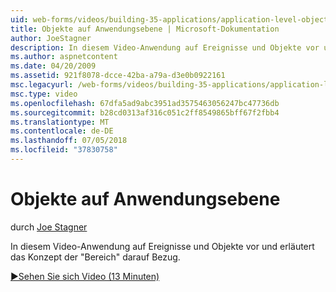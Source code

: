 ```yaml
---
uid: web-forms/videos/building-35-applications/application-level-objects
title: Objekte auf Anwendungsebene | Microsoft-Dokumentation
author: JoeStagner
description: In diesem Video-Anwendung auf Ereignisse und Objekte vor und erläutert das Konzept der &quot;Bereich&quot; darauf Bezug.
ms.author: aspnetcontent
ms.date: 04/20/2009
ms.assetid: 921f8078-dcce-42ba-a79a-d3e0b0922161
msc.legacyurl: /web-forms/videos/building-35-applications/application-level-objects
msc.type: video
ms.openlocfilehash: 67dfa5ad9abc3951ad3575463056247bc47736db
ms.sourcegitcommit: b28cd0313af316c051c2ff8549865bff67f2fbb4
ms.translationtype: MT
ms.contentlocale: de-DE
ms.lasthandoff: 07/05/2018
ms.locfileid: "37830758"
---
```

<a name="application-level-objects"></a>Objekte auf Anwendungsebene
====================
durch [Joe Stagner](https://github.com/JoeStagner)

In diesem Video-Anwendung auf Ereignisse und Objekte vor und erläutert das Konzept der &quot;Bereich&quot; darauf Bezug.

[&#9654;Sehen Sie sich Video (13 Minuten)](https://channel9.msdn.com/Blogs/ASP-NET-Site-Videos/application-level-objects)
